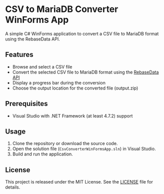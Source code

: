 # CSV to MariaDB Converter WinForms App

A simple C# WinForms application to convert a CSV file to MariaDB format using the RebaseData API.

## Features

- Browse and select a CSV file
- Convert the selected CSV file to MariaDB format using the [RebaseData API](https://www.rebasedata.com/)
- Display a progress bar during the conversion
- Choose the output location for the converted file (output.zip)

## Prerequisites

- Visual Studio with .NET Framework (at least 4.7.2) support

## Usage

1. Clone the repository or download the source code.
2. Open the solution file (`CsvConverterWinFormsApp.sln`) in Visual Studio.
3. Build and run the application.

## License

This project is released under the MIT License. See the [LICENSE](LICENSE) file for details.
